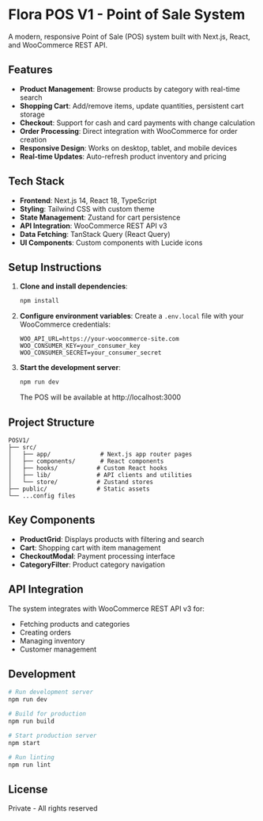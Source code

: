 # Flora POS V1 - Point of Sale System

A modern, responsive Point of Sale (POS) system built with Next.js, React, and WooCommerce REST API.

## Features

- **Product Management**: Browse products by category with real-time search
- **Shopping Cart**: Add/remove items, update quantities, persistent cart storage
- **Checkout**: Support for cash and card payments with change calculation
- **Order Processing**: Direct integration with WooCommerce for order creation
- **Responsive Design**: Works on desktop, tablet, and mobile devices
- **Real-time Updates**: Auto-refresh product inventory and pricing

## Tech Stack

- **Frontend**: Next.js 14, React 18, TypeScript
- **Styling**: Tailwind CSS with custom theme
- **State Management**: Zustand for cart persistence
- **API Integration**: WooCommerce REST API v3
- **Data Fetching**: TanStack Query (React Query)
- **UI Components**: Custom components with Lucide icons

## Setup Instructions

1. **Clone and install dependencies**:
   ```bash
   npm install
   ```

2. **Configure environment variables**:
   Create a `.env.local` file with your WooCommerce credentials:
   ```env
   WOO_API_URL=https://your-woocommerce-site.com
   WOO_CONSUMER_KEY=your_consumer_key
   WOO_CONSUMER_SECRET=your_consumer_secret
   ```

3. **Start the development server**:
   ```bash
   npm run dev
   ```
   The POS will be available at http://localhost:3000

## Project Structure

```
POSV1/
├── src/
│   ├── app/              # Next.js app router pages
│   ├── components/       # React components
│   ├── hooks/           # Custom React hooks
│   ├── lib/             # API clients and utilities
│   └── store/           # Zustand stores
├── public/              # Static assets
└── ...config files
```

## Key Components

- **ProductGrid**: Displays products with filtering and search
- **Cart**: Shopping cart with item management
- **CheckoutModal**: Payment processing interface
- **CategoryFilter**: Product category navigation

## API Integration

The system integrates with WooCommerce REST API v3 for:
- Fetching products and categories
- Creating orders
- Managing inventory
- Customer management

## Development

```bash
# Run development server
npm run dev

# Build for production
npm run build

# Start production server
npm start

# Run linting
npm run lint
```

## License

Private - All rights reserved 